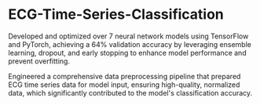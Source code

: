 # ECG-Time-Series-Classification

Developed and optimized over 7 neural network models using TensorFlow and PyTorch, achieving a 64% validation accuracy by leveraging ensemble learning, dropout, and early stopping to enhance model performance and prevent overfitting.

Engineered a comprehensive data preprocessing pipeline that prepared ECG time series data for model input, ensuring high-quality, normalized data, which significantly contributed to the model's classification accuracy.
